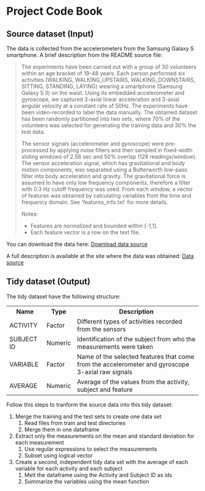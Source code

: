 # Project Code Book

## Source dataset (Input)

The data is collected from the accelerometers from the Samsung Galaxy S smartphone.
A brief description from the README source file:
> The experiments have been carried out with a group of 30 volunteers within an age bracket of 19-48 years. Each person performed six activities (WALKING, WALKING_UPSTAIRS, WALKING_DOWNSTAIRS, SITTING, STANDING, LAYING) wearing a smartphone (Samsung Galaxy S II) on the waist. Using its embedded accelerometer and gyroscope, we captured 3-axial linear acceleration and 3-axial angular velocity at a constant rate of 50Hz. The experiments have been video-recorded to label the data manually. The obtained dataset has been randomly partitioned into two sets, where 70% of the volunteers was selected for generating the training data and 30% the test data. 
>
> The sensor signals (accelerometer and gyroscope) were pre-processed by applying noise filters and then sampled in fixed-width sliding windows of 2.56 sec and 50% overlap (128 readings/window). The sensor acceleration signal, which has gravitational and body motion components, was separated using a Butterworth low-pass filter into body acceleration and gravity. The gravitational force is assumed to have only low frequency components, therefore a filter with 0.3 Hz cutoff frequency was used. From each window, a vector of features was obtained by calculating variables from the time and frequency domain. See 'features_info.txt' for more details.
>
> Notes:
> - Features are normalized and bounded within [-1,1].
> - Each feature vector is a row on the text file.

You can download the data here: [Download data source](https://d396qusza40orc.cloudfront.net/getdata%2Fprojectfiles%2FUCI%20HAR%20Dataset.zip, "Download")

A full description is available at the site where the data was obtained: [Data source](http://archive.ics.uci.edu/ml/datasets/Human+Activity+Recognition+Using+Smartphones "Human Activity Recognition Using Smartphones")

## Tidy dataset (Output)

The tidy dataset have the following structure:

<table>
  <tr>
    <th>Name</th>
    <th>Type</th>
    <th>Description</th>
  </tr>
  <tr>
    <td>ACTIVITY</td>
    <td>Factor</td>
    <td>Different types of activities recorded from the sensors</td>
  </tr>
  <tr>
    <td>SUBJECT ID</td>
    <td>Numeric</td>
    <td>Identification of the subject from who the measurements were taken</td>
  </tr>
  <tr>
    <td>VARIABLE</td>
    <td>Factor</td>
    <td>Name of the selected features that come from the accelerometer and gyroscope 3-axial raw signals</td>
  </tr>
  <tr>
    <td>AVERAGE</td>
    <td>Numeric</td>
    <td>Average of the values from the activity, subject and feature</td>
  </tr>
</table>

Follow this steps to tranform the source data into this tidy dataset:
1. Merge the training and the test sets to create one data set
    1. Read files from train and test directories
    2. Merge them in one dataframe
2. Extract only the measurements on the mean and standard deviation for each measurement
    1. Use regular expressions to select the measurements
    2. Subset using logical vector
3. Create a second, independent tidy data set with the average of each variable for each activity and each subject
    1. Melt the dataframe using the Activity and Subject ID as ids
    2. Summarize the variables using the mean function
